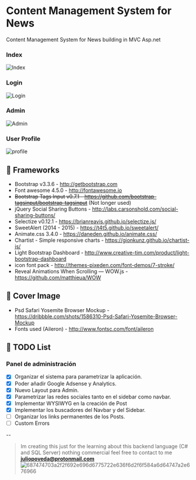 # Content Management System for News
Content Management System for News building in MVC Asp.net

### Index
![Index](https://cloud.githubusercontent.com/assets/1715022/12859582/12d85956-cc25-11e5-8e17-c0a3e0dfa44a.png)

### Login
![Login](https://cloud.githubusercontent.com/assets/1715022/12859673/cff02eba-cc25-11e5-955f-9fc5e1f87ac5.png)

### Admin
![Admin](https://cloud.githubusercontent.com/assets/1715022/13030581/49b55942-d27e-11e5-8b8f-05d9ad62be60.png)

### User Profile
![profile](https://cloud.githubusercontent.com/assets/1715022/13233835/a92872b8-d983-11e5-988b-f5b746126964.png)

## 👾 Frameworks
- Bootstrap v3.3.6 - http://getbootstrap.com
- Font awesome 4.5.0 - http://fontawesome.io
- ~~Bootstrap Tags Input v0.7.1 - https://github.com/bootstrap-tagsinput/bootstrap-tagsinput~~ (Not longer used)
- jQuery Social Sharing Buttons - http://labs.carsonshold.com/social-sharing-buttons/
- Selectize v0.12.1 - https://brianreavis.github.io/selectize.js/
- SweetAlert (2014 - 2015) - https://t4t5.github.io/sweetalert/
- Animate.css 3.4.0 - https://daneden.github.io/animate.css/
- Chartist - Simple responsive charts - https://gionkunz.github.io/chartist-js/
- Light Bootstrap Dashboard - http://www.creative-tim.com/product/light-bootstrap-dashboard
- icon font pack - http://themes-pixeden.com/font-demos/7-stroke/
- Reveal Animations When Scrolling — WOW.js - https://github.com/matthieua/WOW

## 🍪 Cover Image
- Psd Safari Yosemite Browser Mockup - https://dribbble.com/shots/1586310-Psd-Safari-Yosemite-Browser-Mockup
- Fonts used (Aileron) - http://www.fontsc.com/font/aileron

## 🏁 TODO List

### Panel de administración
- [X] Organizar el sistema para parametrizar la aplicación.
- [X] Poder añadir Google Adsense y Analytics.
- [X] Nuevo Layout para Admin.
- [X] Parametrizar las redes sociales tanto en el sidebar como navbar.
- [X] Implementar WYSIWYG en la creación de Post
- [X] Implementar los buscadores del Navbar y del Sidebar.
- [ ] Organizar los links permanentes de los Posts.
- [ ] Custom Errors

--
> Im creating this just for the learning about this backend language (C# and SQL Server) nothing commercial feel free to contact to me  **juliopoveda@protonmail.com** ![687474703a2f2f692e696d6775722e636f6d2f6f584a6d64747a2e676966](https://cloud.githubusercontent.com/assets/1715022/12459893/0dff5eb4-bf7f-11e5-90c7-8df784008acc.gif)
